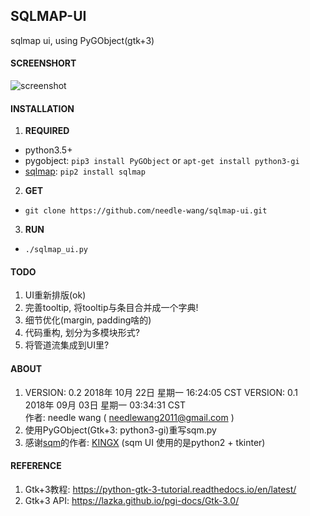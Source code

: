 ## SQLMAP-UI
sqlmap ui, using PyGObject(gtk+3) 


#### SCREENSHORT
![screenshot](https://github.com/needle-wang/sqlmap-ui/blob/master/screenshots/sqlmap-ui1.png)

#### INSTALLATION

1. **REQUIRED**  
  - python3.5+  
  - pygobject: `pip3 install PyGObject` or `apt-get install python3-gi`  
  - [sqlmap](https://github.com/sqlmapproject/sqlmap): `pip2 install sqlmap`
2. **GET**
  - `git clone https://github.com/needle-wang/sqlmap-ui.git`
3. **RUN**  
  - `./sqlmap_ui.py`

#### TODO
1. UI重新排版(ok)
2. 完善tooltip, 将tooltip与条目合并成一个字典!
3. 细节优化(margin, padding啥的)
4. 代码重构, 划分为多模块形式?
5. 将管道流集成到UI里?

#### ABOUT
1. VERSION: 0.2
   2018年 10月 22日 星期一 16:24:05 CST
   VERSION: 0.1  
   2018年 09月 03日 星期一 03:34:31 CST  
   作者: needle wang ( needlewang2011@gmail.com )
2. 使用PyGObject(Gtk+3: python3-gi)重写sqm.py
3. 感谢[sqm](https://github.com/kxcode/gui-for-sqlmap)的作者: [KINGX](https://github.com/kxcode) (sqm UI 使用的是python2 + tkinter)

#### REFERENCE
1. Gtk+3教程: https://python-gtk-3-tutorial.readthedocs.io/en/latest/
2. Gtk+3 API: https://lazka.github.io/pgi-docs/Gtk-3.0/
